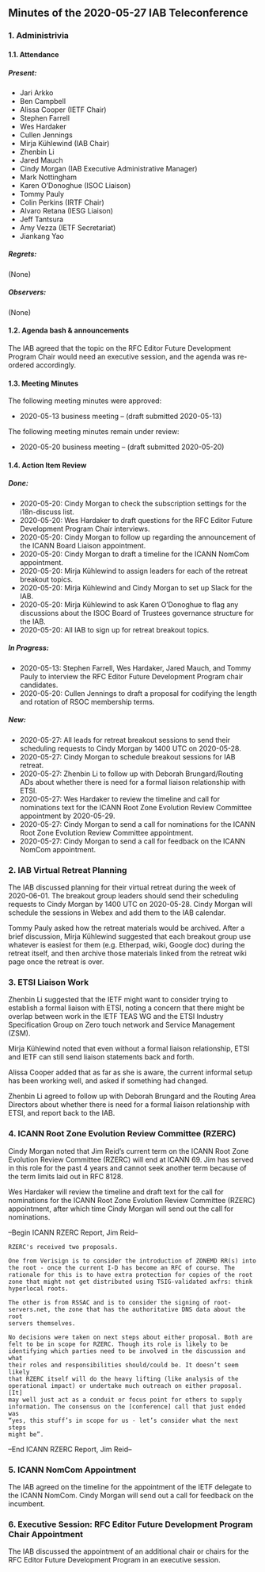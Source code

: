 
Minutes of the 2020-05-27 IAB Teleconference
--------------------------------------------


### 1. Administrivia


#### 1.1. Attendance


##### Present:


* Jari Arkko
* Ben Campbell
* Alissa Cooper (IETF Chair)
* Stephen Farrell
* Wes Hardaker
* Cullen Jennings
* Mirja Kühlewind (IAB Chair)
* Zhenbin Li
* Jared Mauch
* Cindy Morgan (IAB Executive Administrative Manager)
* Mark Nottingham
* Karen O’Donoghue (ISOC Liaison)
* Tommy Pauly
* Colin Perkins (IRTF Chair)
* Alvaro Retana (IESG Liaison)
* Jeff Tantsura
* Amy Vezza (IETF Secretariat)
* Jiankang Yao


##### Regrets:


(None)


##### Observers:


(None)


#### 1.2. Agenda bash & announcements


The IAB agreed that the topic on the RFC Editor Future Development Program Chair would need an executive session, and the agenda was re-ordered accordingly.


#### 1.3. Meeting Minutes


The following meeting minutes were approved:


* 2020-05-13 business meeting – (draft submitted 2020-05-13)


The following meeting minutes remain under review:


* 2020-05-20 business meeting – (draft submitted 2020-05-20)


#### 1.4. Action Item Review


##### Done:


* 2020-05-20: Cindy Morgan to check the subscription settings for the i18n-discuss list.
* 2020-05-20: Wes Hardaker to draft questions for the RFC Editor Future Development Program Chair interviews.
* 2020-05-20: Cindy Morgan to follow up regarding the announcement of the ICANN Board Liaison appointment.
* 2020-05-20: Cindy Morgan to draft a timeline for the ICANN NomCom appointment.
* 2020-05-20: Mirja Kühlewind to assign leaders for each of the retreat breakout topics.
* 2020-05-20: Mirja Kühlewind and Cindy Morgan to set up Slack for the IAB.
* 2020-05-20: Mirja Kühlewind to ask Karen O’Donoghue to flag any discussions about the ISOC Board of Trustees governance structure for the IAB.
* 2020-05-20: All IAB to sign up for retreat breakout topics.


##### In Progress:


* 2020-05-13: Stephen Farrell, Wes Hardaker, Jared Mauch, and Tommy Pauly to interview the RFC Editor Future Development Program chair candidates.
* 2020-05-20: Cullen Jennings to draft a proposal for codifying the length and rotation of RSOC membership terms.


##### New:


* 2020-05-27: All leads for retreat breakout sessions to send their scheduling requests to Cindy Morgan by 1400 UTC on 2020-05-28.
* 2020-05-27: Cindy Morgan to schedule breakout sessions for IAB retreat.
* 2020-05-27: Zhenbin Li to follow up with Deborah Brungard/Routing ADs about whether there is need for a formal liaison relationship with ETSI.
* 2020-05-27: Wes Hardaker to review the timeline and call for nominations text for the ICANN Root Zone Evolution Review Committee appointment by 2020-05-29.
* 2020-05-27: Cindy Morgan to send a call for nominations for the ICANN Root Zone Evolution Review Committee appointment.
* 2020-05-27: Cindy Morgan to send a call for feedback on the ICANN NomCom appointment.


### 2. IAB Virtual Retreat Planning


The IAB discussed planning for their virtual retreat during the week of 2020-06-01. The breakout group leaders should send their scheduling requests to Cindy Morgan by 1400 UTC on 2020-05-28. Cindy Morgan will schedule the sessions in Webex and add them to the IAB calendar.


Tommy Pauly asked how the retreat materials would be archived. After a brief discussion, Mirja Kühlewind suggested that each breakout group use whatever is easiest for them (e.g. Etherpad, wiki, Google doc) during the retreat itself, and then archive those materials linked from the retreat wiki page once the retreat is over.


### 3. ETSI Liaison Work


Zhenbin Li suggested that the IETF might want to consider trying to establish a formal liaison with ETSI, noting a concern that there might be overlap between work in the IETF TEAS WG and the ETSI Industry Specification Group on Zero touch network and Service Management (ZSM).


Mirja Kühlewind noted that even without a formal liaison relationship, ETSI and IETF can still send liaison statements back and forth.


Alissa Cooper added that as far as she is aware, the current informal setup has been working well, and asked if something had changed.


Zhenbin Li agreed to follow up with Deborah Brungard and the Routing Area Directors about whether there is need for a formal liaison relationship with ETSI, and report back to the IAB.


### 4. ICANN Root Zone Evolution Review Committee (RZERC)


Cindy Morgan noted that Jim Reid’s current term on the ICANN Root Zone Evolution Review Committee (RZERC) will end at ICANN 69. Jim has served in this role for the past 4 years and cannot seek another term because of the term limits laid out in RFC 8128.


Wes Hardaker will review the timeline and draft text for the call for nominations for the ICANN Root Zone Evolution Review Committee (RZERC) appointment, after which time Cindy Morgan will send out the call for nominations.


–Begin ICANN RZERC Report, Jim Reid–



```
RZERC's received two proposals.

One from Verisign is to consider the introduction of ZONEMD RR(s) into
the root - once the current I-D has become an RFC of course. The
rationale for this is to have extra protection for copies of the root
zone that might not get distributed using TSIG-validated axfrs: think
hyperlocal roots.

The other is from RSSAC and is to consider the signing of root-
servers.net, the zone that has the authoritative DNS data about the root
servers themselves.

No decisions were taken on next steps about either proposal. Both are
felt to be in scope for RZERC. Though its role is likely to be
identifying which parties need to be involved in the discussion and what
their roles and responsibilities should/could be. It doesn’t seem likely
that RZERC itself will do the heavy lifting (like analysis of the
operational impact) or undertake much outreach on either proposal. [It]
may well just act as a conduit or focus point for others to supply
information. The consensus on the [conference] call that just ended was
“yes, this stuff’s in scope for us - let’s consider what the next steps
might be”.
```

–End ICANN RZERC Report, Jim Reid–


### 5. ICANN NomCom Appointment


The IAB agreed on the timeline for the appointment of the IETF delegate to the ICANN NomCom. Cindy Morgan will send out a call for feedback on the incumbent.


### 6. Executive Session: RFC Editor Future Development Program Chair Appointment


The IAB discussed the appointment of an additional chair or chairs for the RFC Editor Future Development Program in an executive session.


